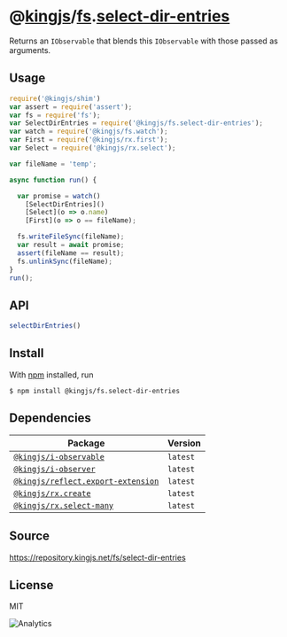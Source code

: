 # @[kingjs][@kingjs]/[fs][ns0].[select-dir-entries][ns1]
Returns an `IObservable` that blends this `IObservable` with those passed as arguments.
## Usage
```js
require('@kingjs/shim')
var assert = require('assert');
var fs = require('fs');
var SelectDirEntries = require('@kingjs/fs.select-dir-entries');
var watch = require('@kingjs/fs.watch');
var First = require('@kingjs/rx.first');
var Select = require('@kingjs/rx.select');

var fileName = 'temp';

async function run() {

  var promise = watch()
    [SelectDirEntries]()
    [Select](o => o.name)
    [First](o => o == fileName);

  fs.writeFileSync(fileName);
  var result = await promise;
  assert(fileName == result);
  fs.unlinkSync(fileName);
}
run();
```

## API
```ts
selectDirEntries()
```




## Install
With [npm](https://npmjs.org/) installed, run
```
$ npm install @kingjs/fs.select-dir-entries
```
## Dependencies
|Package|Version|
|---|---|
|[`@kingjs/i-observable`](https://www.npmjs.com/package/@kingjs/i-observable)|`latest`|
|[`@kingjs/i-observer`](https://www.npmjs.com/package/@kingjs/i-observer)|`latest`|
|[`@kingjs/reflect.export-extension`](https://www.npmjs.com/package/@kingjs/reflect.export-extension)|`latest`|
|[`@kingjs/rx.create`](https://www.npmjs.com/package/@kingjs/rx.create)|`latest`|
|[`@kingjs/rx.select-many`](https://www.npmjs.com/package/@kingjs/rx.select-many)|`latest`|
## Source
https://repository.kingjs.net/fs/select-dir-entries
## License
MIT

![Analytics](https://analytics.kingjs.net/fs/select-dir-entries)

[@kingjs]: https://www.npmjs.com/package/kingjs
[ns0]: https://www.npmjs.com/package/@kingjs/fs
[ns1]: https://www.npmjs.com/package/@kingjs/fs.select-dir-entries
